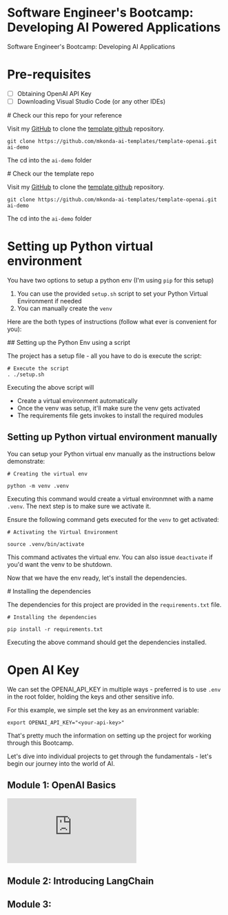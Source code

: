 # Software Engineer's Bootcamp: Developing AI Powered Applications

Software Engineer's Bootcamp: Developing AI Applications 

# Pre-requisites

- [ ] Obtaining OpenAI API Key 
- [ ] Downloading Visual Studio Code (or any other IDEs)

# Check our this repo for your reference

Visit my [GitHub](https://github.com/madhusudhankonda) to clone the [template github](https://github.com/mkonda-ai-templates/template-openai) repository.

`git clone https://github.com/mkonda-ai-templates/template-openai.git ai-demo`

The cd into the `ai-demo` folder


# Check our the template repo

Visit my [GitHub](https://github.com/madhusudhankonda) to clone the [template github](https://github.com/mkonda-ai-templates/template-openai) repository.

`git clone https://github.com/mkonda-ai-templates/template-openai.git ai-demo`

The cd into the `ai-demo` folder


# Setting up Python virtual environment 

You have two options to setup a python env (I'm using `pip` for this setup)

1. You can use the provided `setup.sh` script to set your Python Virtual Environment if needed
2. You can manually create the `venv`

Here are the both types of instructions (follow what ever is convenient for you):

## Setting up the Python Env using a script

The project has a setup file - all you have to do is execute the script:

```
# Execute the script
. ./setup.sh
```

Executing the above script will 
 - Create a virtual environment automatically 
 - Once the venv was setup, it'll make sure the venv gets activated 
 - The requirements file gets invokes to install the required modules

## Setting up Python virtual environment manually

You can setup your Python virtual env manually as the instructions below demonstrate:

```
# Creating the virtual env

python -m venv .venv
```
Executing this command would create a virtual environmnet with a name `.venv`. The next step is to make sure we activate it.

Ensure the following command gets executed for the `venv` to get activated:

```
# Activating the Virtual Environment

source .venv/bin/activate
```

This command activates the virtual env. You can also issue `deactivate` if you'd want the venv to be shutdown.

Now that we have the env ready, let's install the dependencies.


# Installing the dependencies

The dependencies for this project are provided in the `requirements.txt` file.

```
# Installing the dependencies

pip install -r requirements.txt
```

Executing the above command should get the dependencies installed. 

# Open AI Key

We can set the OPENAI_API_KEY in multiple ways - preferred is to use `.env` in the root folder, holding the keys and other sensitive info. 

For this example, we simple set the key as an environment variable:

``` 
export OPENAI_API_KEY="<your-api-key>"
```

That's pretty much the information on setting up the project for working through this Bootcamp.

Let's dive into individual projects to get through the fundamentals - let's begin our journey into the world of AI.

## Module 1: OpenAI Basics

![OpenAI Basics](https://github.com/madhusudhankonda/ai-apps-bootcamp/blob/main/1_openai-basics/readme.md)

## Module 2: Introducing LangChain

## Module 3: 


